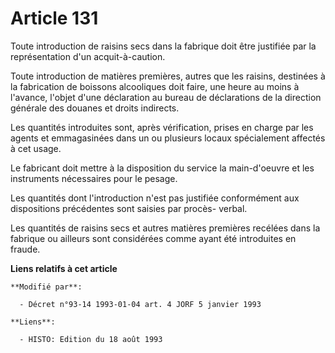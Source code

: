 # Article 131

Toute introduction de raisins secs dans la fabrique doit être justifiée par la représentation d'un acquit-à-caution.

Toute introduction de matières premières, autres que les raisins, destinées à la fabrication de boissons alcooliques doit
faire, une heure au moins à l'avance, l'objet d'une déclaration au bureau de déclarations de la direction générale des
douanes et droits indirects.

Les quantités introduites sont, après vérification, prises en charge par les agents et emmagasinées dans un ou plusieurs
locaux spécialement affectés à cet usage.

Le fabricant doit mettre à la disposition du service la main-d'oeuvre et les instruments nécessaires pour le pesage.

Les quantités dont l'introduction n'est pas justifiée conformément aux dispositions précédentes sont saisies par procès-
verbal.

Les quantités de raisins secs et autres matières premières recélées dans la fabrique ou ailleurs sont considérées comme ayant
été introduites en fraude.

**Liens relatifs à cet article**

	**Modifié par**:

	  - Décret n°93-14 1993-01-04 art. 4 JORF 5 janvier 1993

	**Liens**:

	  - HISTO: Edition du 18 août 1993
